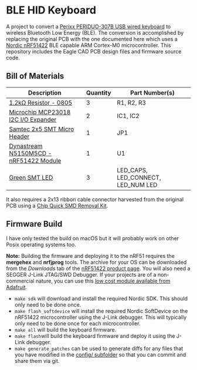 # BLE HID Keyboard
A project to convert a [Perixx PERIDUO-307B USB wired keyboard](https://www.amazon.com/Perixx-PERIBOARD-407B-Mini-Keyboard-Dimension/dp/B0053O9ZNQ/) to wireless Bluetooth Low Energy (BLE). The conversion is accomplished by replacing the original PCB with the one documented here which uses a [Nordic nRF51422](https://www.nordicsemi.com/eng/Products/ANT/nRF51422) BLE capable ARM Cortex-M0 microcontroller. This repository includes the Eagle CAD PCB design files and firmware source code.

## Bill of Materials
Description | Quantity | Part Number(s) 
------------|----------|---------------
[1.2kΩ Resistor - 0805](https://www.adafruit.com/product/441) | 3 | R1, R2, R3
[Microchip MCP23018 I2C I/O Expander](https://www.digikey.com/product-detail/en/microchip-technology/MCP23018-E-SS/MCP23018-E-SS-ND/1999506) | 2 | IC1, IC2
[Samtec 2x5 SMT Micro Header](https://www.digikey.com/product-detail/en/FTSH-105-01-L-DV-K/SAM8799-ND/1875039) | 1 | JP1
[Dynastream N5150M5CD - nRF51422 Module](https://www.digikey.com/products/en?keywords=N5150M5CD) | 1 | U1
[Green SMT LED](https://www.digikey.com/product-detail/en/kingbright/APTD3216LCGCK/754-2049-1-ND/7043101) | 3 | LED_CAPS, LED_CONNECT, LED_NUM LED

It also requires a 2x13 ribbon cable connector harvested from the original PCB using a [Chip Quick SMD Removal Kit](https://www.adafruit.com/product/2660).

## Firmware Build
I have only tested the build on macOS but it will probably work on other Posix operating systems too.

**Note:** Building the firmware and deploying it to the nRF51 requires the **mergehex** and **nrfjprog** tools. The archive for your OS can be downloaded from the _Downloads_ tab of the [nRF51422 product page](https://www.nordicsemi.com/eng/Products/Bluetooth-low-energy/nRF51422). You will also need a SEGGER J-Link JTAG/SWD Debugger. If your projects are of a non-commercial nature, you can use this [low cost module available from Adafruit](https://www.adafruit.com/product/3571).

* ```make sdk``` will download and install the required Nordic SDK. This should only need to be done once.
* ```make flash_softdevice``` will install the required Nordic SoftDevice on the nRF51422 microcontroller using the J-Link debugger. This will typically only need to be done once for each microcontroller.
* ```make all``` will build the keyboard firmware.
* ```make flash```will build the keyboard firmware and deploy it using the J-Link debugger.
* ```make generate_patches``` can be used to generate diffs for any files that you have modified in the [config/ subfolder](https://github.com/adamgreen/BleHidKeyboard/tree/master/firmware/config) so that you can commit and share them via git.
